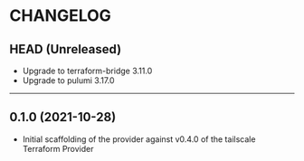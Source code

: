 CHANGELOG
=========

## HEAD (Unreleased)
* Upgrade to terraform-bridge 3.11.0
* Upgrade to pulumi 3.17.0

---

## 0.1.0 (2021-10-28)
* Initial scaffolding of the provider against v0.4.0 of the tailscale Terraform Provider
